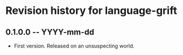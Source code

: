# Revision history for language-grift

## 0.1.0.0  -- YYYY-mm-dd

* First version. Released on an unsuspecting world.
